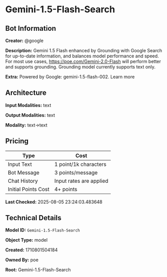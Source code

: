 # Gemini-1.5-Flash-Search

## Bot Information

**Creator:** @google

**Description:** Gemini 1.5 Flash enhanced by Grounding with Google Search for up-to-date information, and balances model performance and speed. For most use cases, https://poe.com/Gemini-2.0-Flash will perform better and supports grounding. Grounding model currently supports text only.

**Extra:** Powered by Google: gemini-1.5-flash-002. Learn more


## Architecture

**Input Modalities:** text

**Output Modalities:** text

**Modality:** text->text


## Pricing

| Type | Cost |
|------|------|
| Input Text | 1 point/1k characters |
| Bot Message | 3 points/message |
| Chat History | Input rates are applied |
| Initial Points Cost | 4+ points |

**Last Checked:** 2025-08-05 23:24:03.483648


## Technical Details

**Model ID:** `Gemini-1.5-Flash-Search`

**Object Type:** model

**Created:** 1710801504184

**Owned By:** poe

**Root:** Gemini-1.5-Flash-Search
